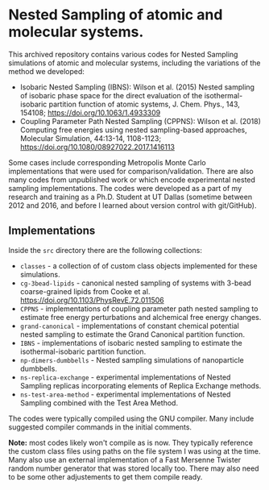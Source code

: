 # Nested Sampling of atomic and molecular systems.

This archived repository contains various codes for Nested Sampling simulations of atomic and molecular systems, including the variations of the method we developed:

  * Isobaric Nested Sampling (IBNS): Wilson et al. (2015) Nested sampling of isobaric phase space for the direct evaluation of the isothermal-isobaric partition function of atomic systems, J. Chem. Phys., 143, 154108; https://doi.org/10.1063/1.4933309
  * Coupling Parameter Path Nested Sampling (CPPNS): Wilson et al. (2018) Computing free energies using nested sampling-based approaches, Molecular Simulation, 44:13-14, 1108-1123; https://doi.org/10.1080/08927022.2017.1416113

Some cases include corresponding Metropolis Monte Carlo implementations that were used for comparison/validation. There are also many codes from unpublished work or which encode experimental nested sampling implementations. The codes were developed as a part of my research and training as a Ph.D. Student at UT Dallas (sometime between 2012 and 2016, and before I learned about version control with git/GitHub).

## Implementations

Inside the `src` directory there are the following  collections:

* `classes` - a collection of of custom class objects implemented for these simulations.
* `cg-3bead-lipids` - canonical nested sampling of systems with 3-bead coarse-grained lipids from Cooke et al. https://doi.org/10.1103/PhysRevE.72.011506  
* `CPPNS` - implementations of coupling parameter path nested sampling to estimate free energy perturbations and alchemical free energy changes.
* `grand-canonical` - implementations of constant chemical potential nested sampling to estimate the Grand Canonical partition function.   
* `IBNS` - implementations of isobaric nested sampling to estimate the isothermal-isobaric partition function.   
* `np-dimers-dumbbells` - Nested sampling simulations of nanoparticle dumbbells.
* `ns-replica-exchange` - experimental implementations of Nested Sampling replicas incorporating elements of Replica Exchange methods.
* `ns-test-area-method` - experimental implementations of Nested Sampling combined with the Test Area Method.

The codes were typically compiled using the GNU compiler. Many include suggested compiler commands in the initial comments.

**Note:** most codes likely won't compile as is now. They typically reference the custom class files using paths on the file system I was using at the time. Many also use an external implementation of a Fast Mersenne Twister random number generator that was stored locally too. There may also need to be some other adjustements to get them compile ready.
